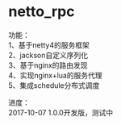 # netto_rpc
功能：<br/>
1、基于netty4的服务框架<br/>
2、jackson自定义序列化<br/>
3、基于nginx的路由发现<br/>
4、实现nginx+lua的服务代理<br/>
5、集成schedule分布式调度<br/>

进度：<br/>
2017-10-07 1.0.0开发版，测试中 <br/>
